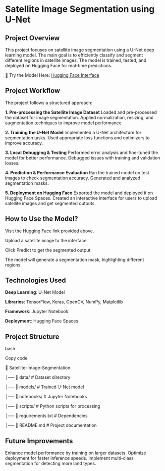 # Satellite Image Segmentation using U-Net

## Project Overview
This project focuses on satellite image segmentation using a U-Net deep learning model. The main goal is to efficiently classify and segment different regions in satellite images. The model is trained, tested, and deployed on Hugging Face for real-time predictions.

🔗 Try the Model Here: [Hugging Face Interface](https://huggingface.co/spaces/Salll/satellite_image_segmentation_prediction)

## Project Workflow
The project follows a structured approach:

**1. Pre-processing the Satellite Image Dataset**
Loaded and pre-processed the dataset for image segmentation.
Applied normalization, resizing, and augmentation techniques to improve model performance.

**2. Training the U-Net Model**
Implemented a U-Net architecture for segmentation tasks.
Used appropriate loss functions and optimizers to improve accuracy.

**3. Local Debugging & Testing**
Performed error analysis and fine-tuned the model for better performance.
Debugged issues with training and validation losses.

**4. Prediction & Performance Evaluation**
Ran the trained model on test images to check segmentation accuracy.
Generated and analyzed segmentation masks.

**5. Deployment on Hugging Face**
Exported the model and deployed it on Hugging Face Spaces.
Created an interactive interface for users to upload satellite images and get segmented outputs.

## How to Use the Model?
Visit the Hugging Face link provided above.

Upload a satellite image to the interface.

Click Predict to get the segmented output.

The model will generate a segmentation mask, highlighting different regions.

## Technologies Used
**Deep Learning**: U-Net Model

**Libraries**: TensorFlow, Keras, OpenCV, NumPy, Matplotlib

**Framework**: Jupyter Notebook

**Deployment**: Hugging Face Spaces


## Project Structure
bash

Copy code

📂 Satellite-Image-Segmentation

│── 📂 data/                 # Dataset directory

│── 📂 models/               # Trained U-Net model

│── 📂 notebooks/            # Jupyter Notebooks

│── 📂 scripts/              # Python scripts for processing

│── 📜 requirements.txt      # Dependencies

│── 📜 README.md             # Project documentation

## Future Improvements
Enhance model performance by training on larger datasets.
Optimize deployment for faster inference speeds.
Implement multi-class segmentation for detecting more land types.
